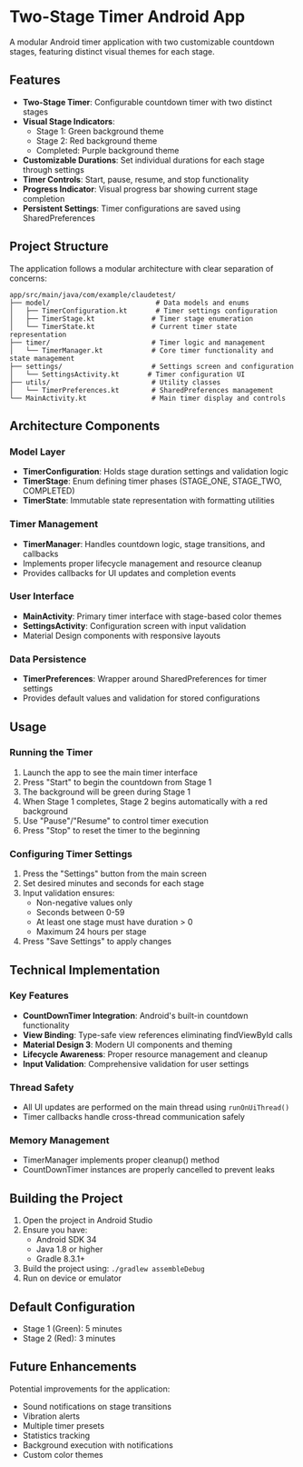# Two-Stage Timer Android App

A modular Android timer application with two customizable countdown stages, featuring distinct visual themes for each stage.

## Features

- **Two-Stage Timer**: Configurable countdown timer with two distinct stages
- **Visual Stage Indicators**: 
  - Stage 1: Green background theme
  - Stage 2: Red background theme
  - Completed: Purple background theme
- **Customizable Durations**: Set individual durations for each stage through settings
- **Timer Controls**: Start, pause, resume, and stop functionality
- **Progress Indicator**: Visual progress bar showing current stage completion
- **Persistent Settings**: Timer configurations are saved using SharedPreferences

## Project Structure

The application follows a modular architecture with clear separation of concerns:

```
app/src/main/java/com/example/claudetest/
├── model/                          # Data models and enums
│   ├── TimerConfiguration.kt       # Timer settings configuration
│   ├── TimerStage.kt              # Timer stage enumeration
│   └── TimerState.kt              # Current timer state representation
├── timer/                         # Timer logic and management
│   └── TimerManager.kt            # Core timer functionality and state management
├── settings/                      # Settings screen and configuration
│   └── SettingsActivity.kt       # Timer configuration UI
├── utils/                         # Utility classes
│   └── TimerPreferences.kt        # SharedPreferences management
└── MainActivity.kt                # Main timer display and controls
```

## Architecture Components

### Model Layer
- **TimerConfiguration**: Holds stage duration settings and validation logic
- **TimerStage**: Enum defining timer phases (STAGE_ONE, STAGE_TWO, COMPLETED)
- **TimerState**: Immutable state representation with formatting utilities

### Timer Management
- **TimerManager**: Handles countdown logic, stage transitions, and callbacks
- Implements proper lifecycle management and resource cleanup
- Provides callbacks for UI updates and completion events

### User Interface
- **MainActivity**: Primary timer interface with stage-based color themes
- **SettingsActivity**: Configuration screen with input validation
- Material Design components with responsive layouts

### Data Persistence
- **TimerPreferences**: Wrapper around SharedPreferences for timer settings
- Provides default values and validation for stored configurations

## Usage

### Running the Timer
1. Launch the app to see the main timer interface
2. Press "Start" to begin the countdown from Stage 1
3. The background will be green during Stage 1
4. When Stage 1 completes, Stage 2 begins automatically with a red background
5. Use "Pause"/"Resume" to control timer execution
6. Press "Stop" to reset the timer to the beginning

### Configuring Timer Settings
1. Press the "Settings" button from the main screen
2. Set desired minutes and seconds for each stage
3. Input validation ensures:
   - Non-negative values only
   - Seconds between 0-59
   - At least one stage must have duration > 0
   - Maximum 24 hours per stage
4. Press "Save Settings" to apply changes

## Technical Implementation

### Key Features
- **CountDownTimer Integration**: Android's built-in countdown functionality
- **View Binding**: Type-safe view references eliminating findViewById calls
- **Material Design 3**: Modern UI components and theming
- **Lifecycle Awareness**: Proper resource management and cleanup
- **Input Validation**: Comprehensive validation for user settings

### Thread Safety
- All UI updates are performed on the main thread using `runOnUiThread()`
- Timer callbacks handle cross-thread communication safely

### Memory Management
- TimerManager implements proper cleanup() method
- CountDownTimer instances are properly cancelled to prevent leaks

## Building the Project

1. Open the project in Android Studio
2. Ensure you have:
   - Android SDK 34
   - Java 1.8 or higher
   - Gradle 8.3.1+
3. Build the project using: `./gradlew assembleDebug`
4. Run on device or emulator

## Default Configuration

- Stage 1 (Green): 5 minutes
- Stage 2 (Red): 3 minutes

## Future Enhancements

Potential improvements for the application:
- Sound notifications on stage transitions
- Vibration alerts
- Multiple timer presets
- Statistics tracking
- Background execution with notifications
- Custom color themes